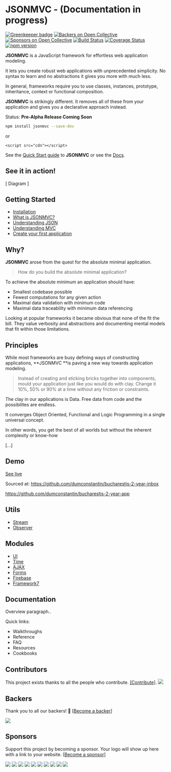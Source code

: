 # JSONMVC - (Documentation in progress)

[![Greenkeeper badge](https://badges.greenkeeper.io/jsonmvc/jsonmvc.svg)](https://greenkeeper.io/)
[![Backers on Open Collective](https://opencollective.com/jsonmvc/backers/badge.svg)](#backers)
[![Sponsors on Open Collective](https://opencollective.com/jsonmvc/sponsors/badge.svg)](#sponsors)
[![Build Status](https://travis-ci.org/jsonmvc/jsonmvc.svg?branch=master)](https://travis-ci.org/jsonmvc/jsonmvc)
[![Coverage Status](https://coveralls.io/repos/github/jsonmvc/jsonmvc/badge.svg?branch=master)](https://coveralls.io/github/jsonmvc/jsonmvc?branch=master)
[![npm version](https://badge.fury.io/js/jsonmvc.svg)](https://badge.fury.io/js/jsonmvc)

**JSONMVC** is a JavaScript framework for effortless web application modeling.

It lets you create robust web applications with unprecedented simplicity.
No syntax to learn and no abstractions it gives you more with much less.

In general, frameworks require you to use classes, instances, prototype, inheritance, context or functional composition.

**JSONMVC** is strikingly different. It removes all of these from your application and gives you a declarative approach instead.

Status: **Pre-Alpha Release Coming Soon**

```bash
npm install jsonmvc --save-dev
```

or

```
<script src="cdn"></script>
```

See the [Quick Start guide](/create-your-first-application.md) to **JSONMVC** or see the [Docs](https://jsonmvc.gitbooks.io/jsonmvc/content/).

## See it in action!

\[ Diagram \]

## Getting Started

* [Installation](/installation.md)
* [What is JSONMVC?](/introduction/what-is-jsonmvc.md)
* [Understanding JSON](/understanding-json-patch.md)
* [Understanding MVC](/introduction/what-is-jsonmvc/understanding-jsonmvc-structure.md)
* [Create your first application](/create-your-first-application.md)

## Why?

**JSONMVC** arose from the quest for the absolute minimal application.

> How do you build the absolute minimal application?

To achieve the absolute minimum an application should have:

* Smallest codebase possible
* Fewest computations for any given action
* Maximal data validation with minimum code
* Maximal data traceability with minimum data referencing

Looking at popular frameworks it became obvious that none of the fit the bill.
They value verbosity and abstractions and documenting mental models that fit within those limitations.

## Principles

While most frameworks are busy defining ways of constructing applications, **JSONMVC **is paving a new way towards application modeling.

> Instead of creating and sticking bricks together into components, mould your application just like you would do with clay.
> Change it 10%, 50% or 90% at a time without any friction or constraints.

The clay in our applications is Data. Free data from code and the possibilites are endless.

It converges Object Oriented, Functional and Logic Programming in a single universal concept.

In other words, you get the best of all worlds but without the inherent complexity or know-how

\[...\]

## Demo

[See live](http://bit.ly/bjs2yrs)

Sourced at:
https://github.com/dumconstantin/bucharestjs-2-year-inbox

https://github.com/dumconstantin/bucharestjs-2-year-app

## Utils

* [Stream](/utils-reference/stream.md)
* [Observer](/utils-reference/observer.md)

## Modules

* [UI](/modules/ui.md)
* [Time](/modules/time.md)
* [AJAX](/modules/ajax.md)
* [Forms](/modules/forms.md)
* [Firebase](/modules/firebase.md)
* [Framework7](/modules/framework7.md)

## Documentation

Overview paragraph..

Quick links:

* Walkthroughs
* Reference
* FAQ
* Resources
* Cookbooks



## Contributors

This project exists thanks to all the people who contribute. [[Contribute]](CONTRIBUTING.md).
<a href="graphs/contributors"><img src="https://opencollective.com/jsonmvc/contributors.svg?width=890" /></a>


## Backers

Thank you to all our backers! 🙏 [[Become a backer](https://opencollective.com/jsonmvc#backer)]

<a href="https://opencollective.com/jsonmvc#backers" target="_blank"><img src="https://opencollective.com/jsonmvc/backers.svg?width=890"></a>


## Sponsors

Support this project by becoming a sponsor. Your logo will show up here with a link to your website. [[Become a sponsor](https://opencollective.com/jsonmvc#sponsor)]

<a href="https://opencollective.com/jsonmvc/sponsor/0/website" target="_blank"><img src="https://opencollective.com/jsonmvc/sponsor/0/avatar.svg"></a>
<a href="https://opencollective.com/jsonmvc/sponsor/1/website" target="_blank"><img src="https://opencollective.com/jsonmvc/sponsor/1/avatar.svg"></a>
<a href="https://opencollective.com/jsonmvc/sponsor/2/website" target="_blank"><img src="https://opencollective.com/jsonmvc/sponsor/2/avatar.svg"></a>
<a href="https://opencollective.com/jsonmvc/sponsor/3/website" target="_blank"><img src="https://opencollective.com/jsonmvc/sponsor/3/avatar.svg"></a>
<a href="https://opencollective.com/jsonmvc/sponsor/4/website" target="_blank"><img src="https://opencollective.com/jsonmvc/sponsor/4/avatar.svg"></a>
<a href="https://opencollective.com/jsonmvc/sponsor/5/website" target="_blank"><img src="https://opencollective.com/jsonmvc/sponsor/5/avatar.svg"></a>
<a href="https://opencollective.com/jsonmvc/sponsor/6/website" target="_blank"><img src="https://opencollective.com/jsonmvc/sponsor/6/avatar.svg"></a>
<a href="https://opencollective.com/jsonmvc/sponsor/7/website" target="_blank"><img src="https://opencollective.com/jsonmvc/sponsor/7/avatar.svg"></a>
<a href="https://opencollective.com/jsonmvc/sponsor/8/website" target="_blank"><img src="https://opencollective.com/jsonmvc/sponsor/8/avatar.svg"></a>
<a href="https://opencollective.com/jsonmvc/sponsor/9/website" target="_blank"><img src="https://opencollective.com/jsonmvc/sponsor/9/avatar.svg"></a>


